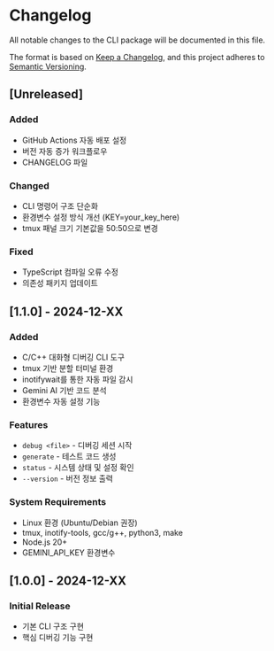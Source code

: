 # Changelog

All notable changes to the CLI package will be documented in this file.

The format is based on [Keep a Changelog](https://keepachangelog.com/en/1.0.0/),
and this project adheres to [Semantic Versioning](https://semver.org/spec/v2.0.0.html).

## [Unreleased]

### Added
- GitHub Actions 자동 배포 설정
- 버전 자동 증가 워크플로우
- CHANGELOG 파일

### Changed
- CLI 명령어 구조 단순화
- 환경변수 설정 방식 개선 (KEY=your_key_here)
- tmux 패널 크기 기본값을 50:50으로 변경

### Fixed
- TypeScript 컴파일 오류 수정
- 의존성 패키지 업데이트

## [1.1.0] - 2024-12-XX

### Added
- C/C++ 대화형 디버깅 CLI 도구
- tmux 기반 분할 터미널 환경
- inotifywait를 통한 자동 파일 감시
- Gemini AI 기반 코드 분석
- 환경변수 자동 설정 기능

### Features
- `debug <file>` - 디버깅 세션 시작
- `generate` - 테스트 코드 생성
- `status` - 시스템 상태 및 설정 확인
- `--version` - 버전 정보 출력

### System Requirements
- Linux 환경 (Ubuntu/Debian 권장)
- tmux, inotify-tools, gcc/g++, python3, make
- Node.js 20+
- GEMINI_API_KEY 환경변수

## [1.0.0] - 2024-12-XX

### Initial Release
- 기본 CLI 구조 구현
- 핵심 디버깅 기능 구현
